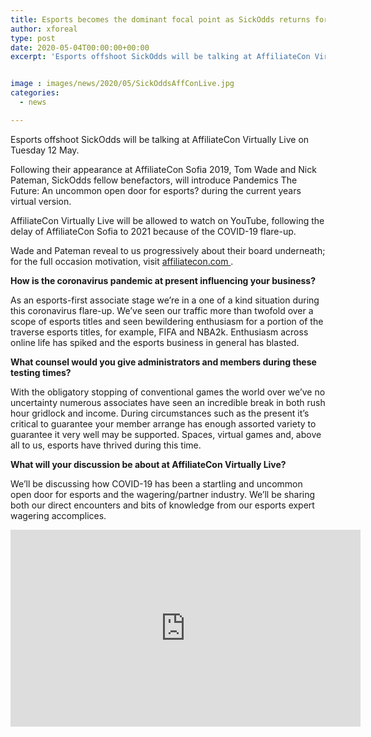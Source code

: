 ```yaml
---
title: Esports becomes the dominant focal point as SickOdds returns for AffiliateCon Virtually Live
author: xforeal 
type: post
date: 2020-05-04T00:00:00+00:00
excerpt: 'Esports offshoot SickOdds will be talking at AffiliateCon Virtually Live on Tuesday 12 May '


image : images/news/2020/05/SickOddsAffConLive.jpg
categories:
  - news

---
```

Esports offshoot SickOdds will be talking at AffiliateCon Virtually Live on Tuesday 12 May. 

Following their appearance at AffiliateCon Sofia 2019, Tom Wade and Nick Pateman, SickOdds fellow benefactors, will introduce Pandemics The Future: An uncommon open door for esports? during the current years virtual version. 

AffiliateCon Virtually Live will be allowed to watch on YouTube, following the delay of AffiliateCon Sofia to 2021 because of the COVID-19 flare-up. 

Wade and Pateman reveal to us progressively about their board underneath; for the full occasion motivation, visit <a href="https://www.affiliatecon.com/" rel="noopener noreferrer" target="_blank">affiliatecon.com </a>. 

**How is the coronavirus pandemic at present influencing your business?** 

As an esports-first associate stage we&#8217;re in a one of a kind situation during this coronavirus flare-up. We&#8217;ve seen our traffic more than twofold over a scope of esports titles and seen bewildering enthusiasm for a portion of the traverse esports titles, for example, FIFA and NBA2k. Enthusiasm across online life has spiked and the esports business in general has blasted. 

**What counsel would you give administrators and members during these testing times?** 

With the obligatory stopping of conventional games the world over we&#8217;ve no uncertainty numerous associates have seen an incredible break in both rush hour gridlock and income. During circumstances such as the present it&#8217;s critical to guarantee your member arrange has enough assorted variety to guarantee it very well may be supported. Spaces, virtual games and, above all to us, esports have thrived during this time. 

**What will your discussion be about at AffiliateCon Virtually Live?** 

We&#8217;ll be discussing how COVID-19 has been a startling and uncommon open door for esports and the wagering/partner industry. We&#8217;ll be sharing both our direct encounters and bits of knowledge from our esports expert wagering accomplices. 

<div class="videoWrapper">
  <iframe loading="lazy" allowfullscreen="allowfullscreen" frameborder="0" height="315" src="https://www.youtube.com/embed/wFUujAzqQ_I" width="560" />
</div>